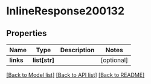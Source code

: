 # InlineResponse200132

## Properties
Name | Type | Description | Notes
------------ | ------------- | ------------- | -------------
**links** | **list[str]** |  | [optional] 

[[Back to Model list]](../README.md#documentation-for-models) [[Back to API list]](../README.md#documentation-for-api-endpoints) [[Back to README]](../README.md)

